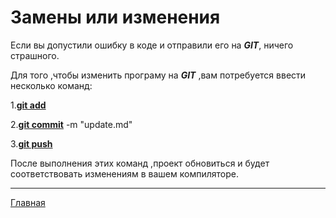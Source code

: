 <h1>Замены или изменения</h1>

<p>Если вы допустили ошибку в коде и отправили его на <em><b>GIT</b></em>, ничего страшного.</p>

<p>Для того ,чтобы изменить програму на <em><b>GIT</b></em> ,вам потребуется ввести несколько команд:</p>

1.**[git add](/gitadd.md)**

2.**[git commit](/gitcommit.md)** -m "update.md"

3.**[git push](/gitpush.md)**

<p>После выполнения этих команд ,проект обновиться и будет соответствовать изменениям в вашем компиляторе.</p>

___
[Главная](/readme.md)